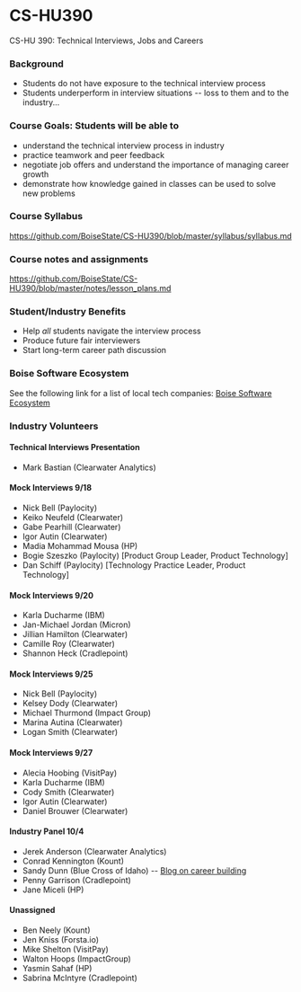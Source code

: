 # CS-HU390
CS-HU 390: Technical Interviews, Jobs and Careers

### Background
* Students do not have exposure to the technical interview process  
* Students underperform in interview situations -- loss to them and to the industry...  

### Course Goals: Students will be able to
* understand the technical interview process in industry 
* practice teamwork and peer feedback  
* negotiate job offers and understand the importance of managing career growth  
* demonstrate how knowledge gained in classes can be used to solve new problems 

### Course Syllabus
https://github.com/BoiseState/CS-HU390/blob/master/syllabus/syllabus.md

### Course notes and assignments
https://github.com/BoiseState/CS-HU390/blob/master/notes/lesson_plans.md

### Student/Industry Benefits
* Help _all_ students navigate the interview process 
* Produce future fair interviewers   
* Start long-term career path discussion 

### Boise Software Ecosystem

See the following link for a list of local tech companies: [Boise Software
Ecosystem](https://www.google.com/maps/d/u/0/viewer?mid=1nNKoUeUyjujd4V6AxXOwGac6AMs&hl=en_US&ll=43.61937734812595%2C-116.27849019067384&z=11)

### Industry Volunteers

#### Technical Interviews Presentation 
* Mark Bastian (Clearwater Analytics)

#### Mock Interviews  9/18
* Nick Bell (Paylocity)
* Keiko Neufeld (Clearwater)
* Gabe Pearhill (Clearwater)
* Igor Autin (Clearwater) 
* Madia Mohammad Mousa (HP)
* Bogie Szeszko (Paylocity) [Product Group Leader, Product Technology]
* Dan Schiff (Paylocity)   [Technology Practice Leader, Product Technology]

#### Mock Interviews  9/20
* Karla Ducharme (IBM)
* Jan-Michael Jordan (Micron) 
* Jillian Hamilton (Clearwater)
* Camille Roy (Clearwater)
* Shannon Heck (Cradlepoint) 

#### Mock Interviews  9/25
* Nick Bell (Paylocity)
* Kelsey Dody (Clearwater)
* Michael Thurmond (Impact Group)
* Marina Autina (Clearwater)
* Logan Smith (Clearwater) 

#### Mock Interviews 9/27
* Alecia Hoobing (VisitPay)
* Karla Ducharme (IBM)
* Cody Smith (Clearwater) 
* Igor Autin (Clearwater) 
* Daniel Brouwer (Clearwater) 

#### Industry Panel 10/4
* Jerek Anderson (Clearwater Analytics) 
* Conrad Kennington (Kount) 
* Sandy Dunn (Blue Cross of Idaho) -- [Blog on career building](https://sites.google.com/view/thoughtsoncareerbuilding/home)
* Penny Garrison (Cradlepoint)
* Jane Miceli (HP) 

#### Unassigned 
* Ben Neely (Kount)
* Jen Kniss (Forsta.io)
* Mike Shelton (VisitPay) 
* Walton Hoops (ImpactGroup) 
* Yasmin Sahaf (HP) 
* Sabrina McIntyre (Cradlepoint) 

